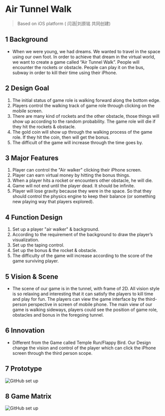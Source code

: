 # Air Tunnel Walk
> Based on iOS platform ( 闫涵|刘原铭 共同创建)

## 1 Background
* When we were young, we had dreams. We wanted to travel in the space using our own foot. In order to achieve that dream in the virtual world, we want to create a game called “Air Tunnel Walk”. People will encounter the rockets or obstacle. People can play it on the bus, subway in order to kill their time using their iPhone.

## 2 Design Goal
1. The initial status of game role is walking forward along the bottom edge. 
2. Players control the walking track of game role through clicking on the mobile screen.
3. There are many kind of rockets and the other obstacle, those things will show up according to the random probability. The game role will die if they hit the rockets & obstacle.
4. The gold coin will show up through the walking process of the game role. If they hit the coin, then will get the bonus.
5. The difficult of the game will increase through the time goes by.

## 3 Major Features
1. Player can control the "Air walker" clicking their iPhone screen.
2. Player can earn virtual money by hitting the bonus things.
3. When a player hits a rocket or encounters other obstacle, he will die. 
4. Game will not end until the player dead. It should be infinite.
5. Player will lose gravity because they were in the space. So that they should control the physics engine to keep their balance (or something new playing way that players explored).

## 4 Function Design
1. Set up a player "air walker" & background.
2. According to the requirement of the background to draw the player’s visualization. 
3. Set up the taping control. 
4. Set up the bonus & the rocket & obstacle.
5. The difficulty of the game will increase according to the score of the game surviving player. 

## 5 Vision & Scene
* The scene of our game is in the tunnel, with frame of 2D. All vision style is so relaxing and interesting that it can satisfy the players to kill time and play for fun. 
  The players can view the game interface by the third-person perspective in screen of mobile phone. The main view of our game is walking sideways, players could see the position of game role, obstacles and bonus in the foregoing tunnel. 

## 6 Innovation
* Different from the Game called Temple Run/Flappy Bird. Our Design change the vision and control of the player which can click the iPhone screen through the third person scope. 

## 7 Prototype
![GitHub set up](http://7xqb68.com1.z0.glb.clouddn.com/Air%20tunnel%20walk.jpg)

## 8 Game Matrix
![GitHub set up](http://7xqb68.com1.z0.glb.clouddn.com/Game%20Matrix.jpg)


